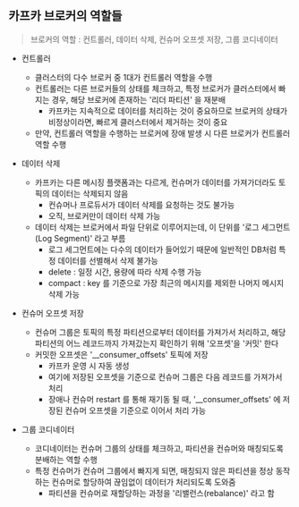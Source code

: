 ## 카프카 브로커의 역할들

> 브로커의 역할 : 컨트롤러, 데이터 삭제, 컨슈머 오프셋 저장, 그룹 코디네이터

- 컨트롤러
  - 클러스터의 다수 브로커 중 1대가 컨트롤러 역할을 수행
  - 컨트롤러는 다른 브로커들의 상태를 체크하고, 특정 브로커가 클러스터에서 빠지는 경우, 해당 브로커에 존재하는 '리더 파티션' 을 재분배
    - 카프카는 지속적으로 데이터를 처리하는 것이 중요하므로 브로커의 상태가 비정상이라면, 빠르게 클러스터에서 제거하는 것이 중요
  - 만약, 컨트롤러 역할을 수행하는 브로커에 장애 발생 시 다른 브로커가 컨트롤러 역할 수행

- 데이터 삭제
  - 카프카는 다른 메시징 플랫폼과는 다르게, 컨슈머가 데이터를 가져가더라도 토픽의 데이터는 삭제되지 않음
    - 컨슈머나 프로듀서가 데이터 삭제를 요청하는 것도 불가능
    - 오직, 브로커만이 데이터 삭제 가능
  - 데이터 삭제는 브로커에서 파일 단위로 이루어지는데, 이 단위를 '로그 세그먼트 (Log Segment)' 라고 부름
    - 로그 세그먼트에는 다수의 데이터가 들어있기 때문에 일반적인 DB처럼 특정 데이터를 선별해서 삭제 불가능
    - delete : 일정 시간, 용량에 따라 삭제 수행 가능
    - compact : key 를 기준으로 가장 최근의 메시지를 제외한 나머지 메시지 삭제 가능 

- 컨슈머 오프셋 저장
  - 컨슈머 그룹은 토픽의 특정 파티션으로부터 데이터를 가져가서 처리하고, 해당 파티션의 어느 레코드까지 가져갔는지 확인하기 위해 '오프셋'을 '커밋' 한다
  - 커밋한 오프셋은 '__consumer_offsets' 토픽에 저장
    - 카프카 운영 시 자동 생성 
    - 여기에 저장된 오프셋을 기준으로 컨슈머 그룹은 다음 레코드를 가져가서 처리
    - 장애나 컨슈머 restart 를 통해 재기동 될 때, '__consumer_offsets' 에 저장된 컨슈머 오프셋을 기준으로 이어서 처리 가능

- 그룹 코디네이터
  - 코디네이터는 컨슈머 그룹의 상태를 체크하고, 파티션을 컨슈머와 매칭되도록 분배하는 역할 수행
  - 특정 컨슈머가 컨슈머 그룹에서 빠지게 되면, 매칭되지 않은 파티션을 정상 동작하는 컨슈머로 할당하여 끊임없이 데이터가 처리되도록 도와줌
    - 파티션을 컨슈머로 재할당하는 과정을 '리밸런스(rebalance)' 라고 함
